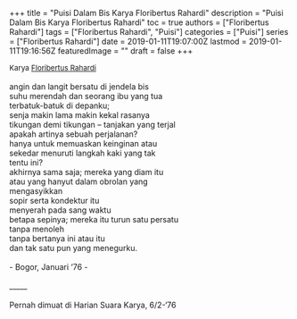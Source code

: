 +++
title = "Puisi Dalam Bis Karya Floribertus Rahardi"
description = "Puisi Dalam Bis Karya Floribertus Rahardi"
toc = true
authors = ["Floribertus Rahardi"]
tags = ["Floribertus Rahardi", "Puisi"]
categories = ["Puisi"]
series = ["Floribertus Rahardi"]
date = 2019-01-11T19:07:00Z
lastmod = 2019-01-11T19:16:56Z
featuredImage = ""
draft = false
+++

<div style="text-align: justify;">
<div style="font-size: small;">Karya <a href="/authors/floribertus-rahardi/" target="_blank">Floribertus Rahardi</a></div><br />
angin dan langit bersatu di jendela bis<br />suhu merendah dan seorang ibu yang tua<br />terbatuk-batuk di depanku;<br />senja makin lama makin kekal rasanya<br />tikungan demi tikungan – tanjakan yang terjal<br />apakah artinya sebuah perjalanan?<br />hanya untuk memuaskan keinginan atau<br />sekedar menuruti langkah kaki yang tak<br />tentu ini?<br />akhirnya sama saja; mereka yang diam itu<br />atau yang hanyut dalam obrolan yang<br />mengasyikkan<br />sopir serta kondektur itu<br />menyerah pada sang waktu<br />betapa sepinya; mereka itu turun satu persatu<br />tanpa menoleh<br />tanpa bertanya ini atau itu<br />dan tak satu pun yang menegurku.<br /><br />- Bogor, Januari ‘76 -<br /><br />
_____
<br /><br />Pernah dimuat di Harian Suara Karya, 6/2-‘76</div>
